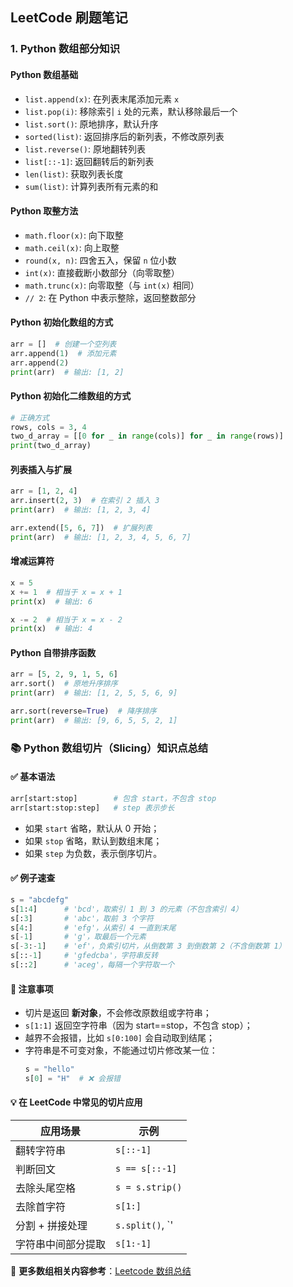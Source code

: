 ## LeetCode 刷题笔记

### 1. Python 数组部分知识

#### **Python 数组基础**

- `list.append(x)`: 在列表末尾添加元素 `x`
- `list.pop(i)`: 移除索引 `i` 处的元素，默认移除最后一个
- `list.sort()`: 原地排序，默认升序
- `sorted(list)`: 返回排序后的新列表，不修改原列表
- `list.reverse()`: 原地翻转列表
- `list[::-1]`: 返回翻转后的新列表
- `len(list)`: 获取列表长度
- `sum(list)`: 计算列表所有元素的和

#### **Python 取整方法**

- `math.floor(x)`: 向下取整
- `math.ceil(x)`: 向上取整
- `round(x, n)`: 四舍五入，保留 `n` 位小数
- `int(x)`: 直接截断小数部分（向零取整）
- `math.trunc(x)`: 向零取整（与 `int(x)` 相同）
- `// 2`: 在 Python 中表示整除，返回整数部分

#### **Python 初始化数组的方式**

```python
arr = []  # 创建一个空列表
arr.append(1)  # 添加元素
arr.append(2)
print(arr)  # 输出: [1, 2]
```

#### **Python 初始化二维数组的方式**

```python
# 正确方式
rows, cols = 3, 4
two_d_array = [[0 for _ in range(cols)] for _ in range(rows)]
print(two_d_array)
```

#### **列表插入与扩展**

```python
arr = [1, 2, 4]
arr.insert(2, 3)  # 在索引 2 插入 3
print(arr)  # 输出: [1, 2, 3, 4]

arr.extend([5, 6, 7])  # 扩展列表
print(arr)  # 输出: [1, 2, 3, 4, 5, 6, 7]
```

#### **增减运算符**

```python
x = 5
x += 1  # 相当于 x = x + 1
print(x)  # 输出: 6

x -= 2  # 相当于 x = x - 2
print(x)  # 输出: 4
```

#### **Python 自带排序函数**

```python
arr = [5, 2, 9, 1, 5, 6]
arr.sort()  # 原地升序排序
print(arr)  # 输出: [1, 2, 5, 5, 6, 9]

arr.sort(reverse=True)  # 降序排序
print(arr)  # 输出: [9, 6, 5, 5, 2, 1]
```

### 📚 Python 数组切片（Slicing）知识点总结

#### ✅ 基本语法
```python
arr[start:stop]        # 包含 start，不包含 stop
arr[start:stop:step]   # step 表示步长
```

- 如果 `start` 省略，默认从 0 开始；
- 如果 `stop` 省略，默认到数组末尾；
- 如果 `step` 为负数，表示倒序切片。

#### ✅ 例子速查

```python
s = "abcdefg"
s[1:4]      # 'bcd'，取索引 1 到 3 的元素（不包含索引 4）
s[:3]       # 'abc'，取前 3 个字符
s[4:]       # 'efg'，从索引 4 一直到末尾
s[-1]       # 'g'，取最后一个元素
s[-3:-1]    # 'ef'，负索引切片，从倒数第 3 到倒数第 2（不含倒数第 1）
s[::-1]     # 'gfedcba'，字符串反转
s[::2]      # 'aceg'，每隔一个字符取一个
```

#### 🧠 注意事项

- 切片是返回 **新对象**，不会修改原数组或字符串；
- `s[1:1]` 返回空字符串（因为 start==stop，不包含 stop）；
- 越界不会报错，比如 `s[0:100]` 会自动取到结尾；
- 字符串是不可变对象，不能通过切片修改某一位：
  ```python
  s = "hello"
  s[0] = "H"  # ❌ 会报错
  ```

#### 💡 在 LeetCode 中常见的切片应用

| 应用场景       | 示例             |
|----------------|------------------|
| 翻转字符串     | `s[::-1]`         |
| 判断回文       | `s == s[::-1]`    |
| 去除头尾空格   | `s = s.strip()`   |
| 去除首字符     | `s[1:]`           |
| 分割 + 拼接处理| `s.split()`, `'|'.join(...)` |
| 字符串中间部分提取 | `s[1:-1]`       |


🔗 **更多数组相关内容参考**：[Leetcode 数组总结](https://github.com/Cacidy/leetcode-master/blob/master/problems/%E6%95%B0%E7%BB%84%E6%80%BB%E7%BB%93%E7%AF%87.md)
